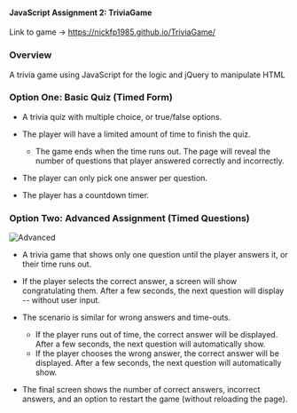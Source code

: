 #### JavaScript Assignment 2: TriviaGame

Link to game ->  https://nickfp1985.github.io/TriviaGame/

### Overview

A trivia game using JavaScript for the logic and jQuery to manipulate HTML

### Option One: Basic Quiz (Timed Form)

* A trivia quiz with multiple choice, or true/false options.

* The player will have a limited amount of time to finish the quiz. 

  * The game ends when the time runs out. The page will reveal the number of questions that player answered correctly and incorrectly.

* The player can only pick one answer per question.

* The player has a countdown timer.

### Option Two: Advanced Assignment (Timed Questions)

![Advanced](Images/2-advanced.jpg)

* A trivia game that shows only one question until the player answers it, or their time runs out.

* If the player selects the correct answer, a screen will show congratulating them. After a few seconds, the next question will display -- without user input.

* The scenario is similar for wrong answers and time-outs.

  * If the player runs out of time, the correct answer will be displayed. After a few seconds, the next question will automatically show.
  * If the player chooses the wrong answer, the correct answer will be displayed. After a few seconds, the next question will automatically show.

* The final screen shows the number of correct answers, incorrect answers, and an option to restart the game (without reloading the page).